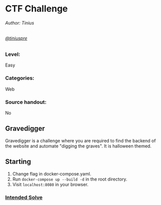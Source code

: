 # CTF Challenge
###### Author: Tinius
###### [@tiniuspre](https://github.com/tiniuspre)

### Level:
Easy

### Categories:
Web

### Source handout:
No

## Gravedigger
Gravedigger is a challenge where you are required to find the backend of the website and automate "digging the graves". It is halloween themed.

## Starting
1. Change flag in docker-compose.yaml.
2. Run `docker-compose up --build -d` in the root directory.
3. Visit `localhost:8080` in your browser.

### [Intended Solve](Solve.md)